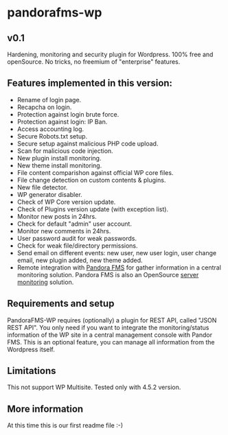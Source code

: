 # pandorafms-wp
## v0.1

Hardening, monitoring and security plugin for Wordpress. 100% free and openSource. No tricks, no freemium of "enterprise" features. 

## Features implemented in this version:

* Rename of login page.
* Recapcha on login.
* Protection against login brute force.
* Protection against login: IP Ban.
* Access accounting log.
* Secure Robots.txt setup.
* Secure setup against malicious PHP code upload.
* Scan for malicious code injection.
* New plugin install monitoring.
* New theme install monitoring.
* File content comparishon against official WP core files.
* File change detection on custom contents & plugins.
* New file detector.
* WP generator disabler.
* Check of WP Core version update.
* Check of Plugins version update (with exception list).
* Monitor new posts in 24hrs.
* Check for default "admin" user account.
* Monitor new comments in 24hrs.
* User password audit for weak passwords.
* Check for weak file/directory permissions.
* Send email on different events: new user, new user login, user change email, new plugin added, new theme added.
* Remote integration with [Pandora FMS](http://pandorafms.com) for gather information in a central monitoring solution. Pandora FMS is also an OpenSource [server monitoring](http://pandorafms.com/monitoring-solutions/server-monitoring/) solution.

## Requirements and setup

PandoraFMS-WP requires (optionally) a plugin for REST API, called "JSON REST API". You only need if you want to integrate the monitoring/status information of the WP site in a central management console with Pandor FMS. This is an optional feature, you can manage all information from the Wordpress itself.

## Limitations 

This not support WP Multisite. 
Tested only with 4.5.2 version.

## More information

At this time this is our first readme file :-)



